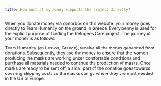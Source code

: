 ```yaml
---
title: How much of my money supports the project directly?
---
```


When you donate money via donorbox on this website, your money goes directly to
Team Humanity on the ground in Greece. Every penny is used for the explicit
purpose of funding the Refugees Care project. The journey of your money is as
follows:

Team Humanity (on Lesvos, Greece), receive all the money generated from
donations. Subsequently, they use the money to ensure that the women producing
the masks are working under comfortable conditions and purchase all materials
needed to continue the production of masks. Once masks are ready to be sent off,
a small part of the donation goes towards covering shipping costs so the masks
can go where they are most needed in the US or Europe.
